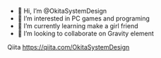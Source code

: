 - 👋 Hi, I’m @OkitaSystemDesign
- 👀 I’m interested in PC games and programing
- 🌱 I’m currently learning make a girl friend
- 💞️ I’m looking to collaborate on Gravity element

Qiita https://qiita.com/OkitaSystemDesign

<!---
OkitaSystemDesign/OkitaSystemDesign is a ✨ special ✨ repository because its `README.md` (this file) appears on your GitHub profile.
You can click the Preview link to take a look at your changes.
--->
